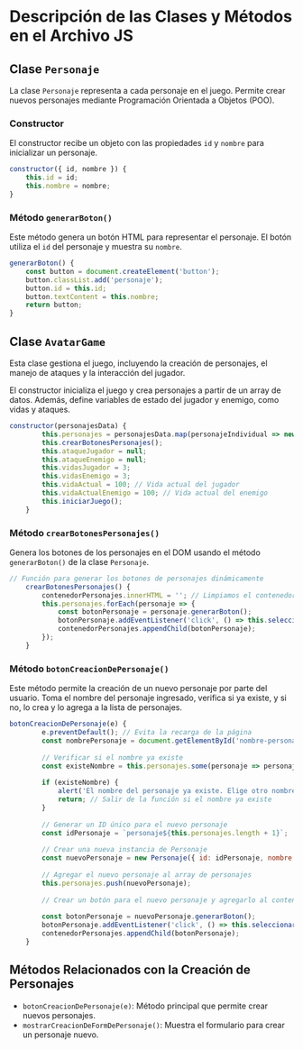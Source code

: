 # Descripción de las Clases y Métodos en el Archivo JS

## Clase `Personaje`
La clase `Personaje` representa a cada personaje en el juego. Permite crear nuevos personajes mediante Programación Orientada a Objetos (POO).

### Constructor
El constructor recibe un objeto con las propiedades `id` y `nombre` para inicializar un personaje.

```javascript
constructor({ id, nombre }) {
    this.id = id;
    this.nombre = nombre;
}
```
### Método `generarBoton()`

Este método genera un botón HTML para representar el personaje. El botón utiliza el `id` del personaje y muestra su `nombre`.

```javascript
generarBoton() {
    const button = document.createElement('button');
    button.classList.add('personaje');
    button.id = this.id;
    button.textContent = this.nombre;
    return button;
}
```

## Clase `AvatarGame`

Esta clase gestiona el juego, incluyendo la creación de personajes, el manejo de ataques y la interacción del jugador.

El constructor inicializa el juego y crea personajes a partir de un array de datos. Además, define variables de estado del jugador y enemigo, como vidas y ataques.

```javascript
constructor(personajesData) {
        this.personajes = personajesData.map(personajeIndividual => new Personaje(personajeIndividual)); // Creamos personajes dinámicos
        this.crearBotonesPersonajes();
        this.ataqueJugador = null;
        this.ataqueEnemigo = null;
        this.vidasJugador = 3;
        this.vidasEnemigo = 3;
        this.vidaActual = 100; // Vida actual del jugador
        this.vidaActualEnemigo = 100; // Vida actual del enemigo
        this.iniciarJuego();
    }
```
### Método `crearBotonesPersonajes()`

Genera los botones de los personajes en el DOM usando el método `generarBoton()` de la clase `Personaje`.

``` javascript
// Función para generar los botones de personajes dinámicamente
    crearBotonesPersonajes() {
        contenedorPersonajes.innerHTML = ''; // Limpiamos el contenedor
        this.personajes.forEach(personaje => {
            const botonPersonaje = personaje.generarBoton();
            botonPersonaje.addEventListener('click', () => this.seleccionarPersonaje(botonPersonaje));
            contenedorPersonajes.appendChild(botonPersonaje);
        });
    }
```
### Método `botonCreacionDePersonaje()`

Este método permite la creación de un nuevo personaje por parte del usuario. Toma el nombre del personaje ingresado, verifica si ya existe, y si no, lo crea y lo agrega a la lista de personajes.
```javascript
botonCreacionDePersonaje(e) {
        e.preventDefault(); // Evita la recarga de la página
        const nombrePersonaje = document.getElementById('nombre-personaje-creado').value.trim(); // Eliminar espacios en blanco
    
        // Verificar si el nombre ya existe
        const existeNombre = this.personajes.some(personaje => personaje.nombre.toLowerCase() === nombrePersonaje.toLowerCase());
    
        if (existeNombre) {
            alert('El nombre del personaje ya existe. Elige otro nombre.'); // Mensaje de alerta al usuario
            return; // Salir de la función si el nombre ya existe
        }
    
        // Generar un ID único para el nuevo personaje
        const idPersonaje = `personaje${this.personajes.length + 1}`;
    
        // Crear una nueva instancia de Personaje
        const nuevoPersonaje = new Personaje({ id: idPersonaje, nombre: nombrePersonaje });
    
        // Agregar el nuevo personaje al array de personajes
        this.personajes.push(nuevoPersonaje);
    
        // Crear un botón para el nuevo personaje y agregarlo al contenedor
        
        const botonPersonaje = nuevoPersonaje.generarBoton();
        botonPersonaje.addEventListener('click', () => this.seleccionarPersonaje(botonPersonaje));
        contenedorPersonajes.appendChild(botonPersonaje);
    }
```

## Métodos Relacionados con la Creación de Personajes
- `botonCreacionDePersonaje(e)`: Método principal que permite crear nuevos personajes.
- `mostrarCreacionDeFormDePersonaje()`: Muestra el formulario para crear un personaje nuevo.
